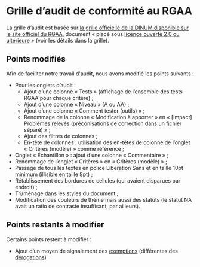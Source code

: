 # Grille d’audit de conformité au RGAA

La grille d’audit est basée sur [la grille officielle de la DINUM disponible sur le site officiel du RGAA](https://www.numerique.gouv.fr/publications/rgaa-accessibilite/kit/), document « placé sous [licence ouverte 2.0 ou ultérieure](https://www.etalab.gouv.fr/licence-ouverte-open-licence) » (voir les détails dans la grille).

## Points modifiés

Afin de faciliter notre travail d'audit, nous avons modifié les points suivants :

* Pour les onglets d’audit :
    * Ajout d’une colonne « Tests » (affichage de l’ensemble des tests RGAA pour chaque critère) ;
    * Ajout d’une colonne « Niveau » (A ou AA) ;
    * Ajout d’une colonne « Comment tester (outils) » ;
    * Renommage de la colonne « Modification à apporter » en « [Impact] Problèmes relevés (préconisations de correction dans un fichier séparé) » ;
    * Ajout des filtres de colonnes ;
    * En-tête de colonnes : utilisation des en-têtes de colonne de l’onglet « Critères (modèle) » comme référence ;
* Onglet « Échantillon » : ajout d’une colonne « Commentaire » ;
* Renommage de l’onglet « Critères » en « Critères (modèle) » ;
* Passage de tous les textes en police Liberation Sans et en taille 10pt minimum (illisible en taille 8pt) ;
* Rétablissement des bordures de cellules (qui avaient disparues par endroit) ;
* Tri/ménage dans les styles du document ;
* Modification des couleurs de thème mais aussi des statuts (le statut NA avait un ratio de contraste insuffisant, par ailleurs).

## Points restants à modifier

Certains points restent à modifier :

* Ajout d’un moyen de signalement des [exemptions](https://www.numerique.gouv.fr/publications/rgaa-accessibilite/obligations/#contenus-exempt%C3%A9s) (différentes des [dérogations](https://www.numerique.gouv.fr/publications/rgaa-accessibilite/obligations/#d%C3%A9rogation-pour-charge-disproportionn%C3%A9e))
